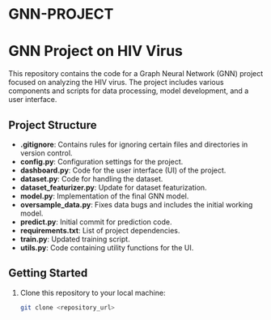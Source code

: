 # GNN-PROJECT
# GNN Project on HIV Virus

This repository contains the code for a Graph Neural Network (GNN) project focused on analyzing the HIV virus. The project includes various components and scripts for data processing, model development, and a user interface.

## Project Structure

- **.gitignore**: Contains rules for ignoring certain files and directories in version control.
- **config.py**: Configuration settings for the project.
- **dashboard.py**: Code for the user interface (UI) of the project.
- **dataset.py**: Code for handling the dataset.
- **dataset_featurizer.py**: Update for dataset featurization.
- **model.py**: Implementation of the final GNN model.
- **oversample_data.py**: Fixes data bugs and includes the initial working model.
- **predict.py**: Initial commit for prediction code.
- **requirements.txt**: List of project dependencies.
- **train.py**: Updated training script.
- **utils.py**: Code containing utility functions for the UI.

## Getting Started

1. Clone this repository to your local machine:

   ```bash
   git clone <repository_url>

